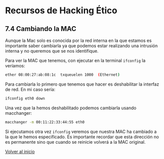 # Recursos de Hacking Ético

## 7.4 Cambiando la MAC

Aunque la Mac solo es conocida por la red interna en la que estamos es importante saber cambiarla ya que podemos estar realizando una intrusión interna y no queremos que se nos identifique.

Para ver la MAC que tenemos, con ejecutar en la terminal `ifconfig` la veríamos:

```sh
ether 08:00:27:ab:08:1c  txqueuelen 1000  (Ethernet)
```

Para cambiarla lo primero que tenemos que hacer es deshabilitar la interfaz de red. En mi caso sería:

```sh
ifconfig eth0 down
```

Una vez que la hemos deshabilitado podemos cambiarla usando macchanger:

```sh
macchanger -m 00:11:22:33:44:55 eth0
```

Si ejecutamos otra vez `ifconfig` veremos que nuestra MAC ha cambiado a la que le hemos especificado.
Es importante recordar que esta dirección no es permanente sino que cuando se reinicie volverá a la MAC original.

[Volver al inicio](./../../README.md)
